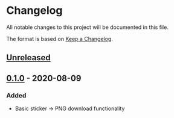 # Changelog
All notable changes to this project will be documented in this file.

The format is based on [Keep a Changelog](https://keepachangelog.com/en/1.0.0/).


## [Unreleased]


## [0.1.0] - 2020-08-09
### Added
- Basic sticker -> PNG download functionality


[Unreleased]: https://github.com/classabbyamp/stickdownbot/compare/v0.1.0...HEAD
[0.1.0]: https://github.com/classabbyamp/stickdownbot/releases/tag/v0.1.0
